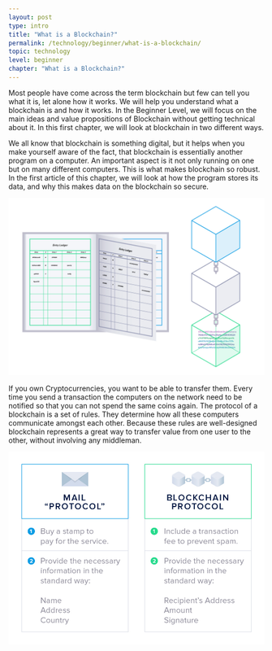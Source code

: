 ```yaml
---
layout: post
type: intro
title: "What is a Blockchain?"
permalink: /technology/beginner/what-is-a-blockchain/
topic: technology
level: beginner
chapter: "What is a Blockchain?"
---
```


Most people have come across the term blockchain but few can tell you what it is, let alone how it works. We will help you understand what a blockchain is and how it works. In the Beginner Level, we will focus on the main ideas and value propositions of Blockchain without getting technical about it. In this first chapter, we will look at blockchain in two different ways.

We all know that blockchain is something digital, but it helps when you make yourself aware of the fact, that blockchain is essentially another program on a computer. An important aspect is it not only running on one but on many different computers. This is what makes blockchain so robust. In the first article of this chapter, we will look at how the program stores its data, and why this makes data on the blockchain so secure.

![Book blockchain](/assets/post_files/technology/beginner/blockchain-as-a-data-structure/book_blockchain.jpg)

If you own Cryptocurrencies, you want to be able to transfer them. Every time you send a transaction the computers on the network need to be notified so that you can not spend the same coins again. The protocol of a blockchain is a set of rules. They determine how all these computers communicate amongst each other. Because these rules are well-designed blockchain represents a great way to transfer value from one user to the other, without involving any middleman.

![Mail protocol](/assets/post_files/technology/beginner/a-protocol-to-transfer-value/mail_protocol.jpg)
